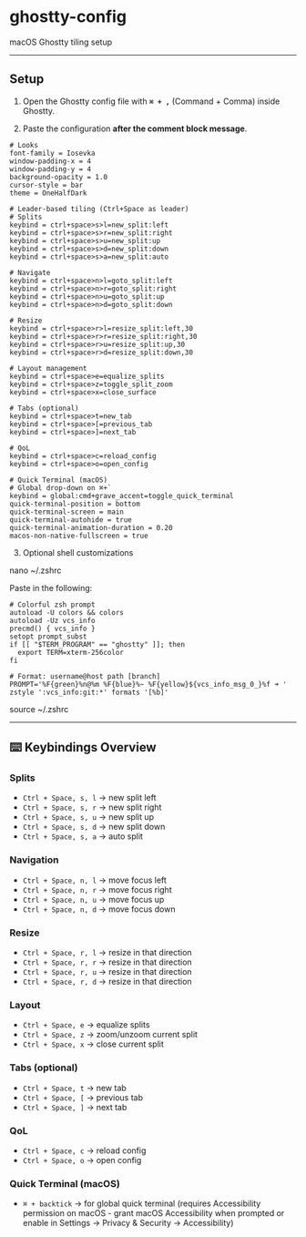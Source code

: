 # ghostty-config
macOS Ghostty tiling setup

---

## Setup

1. Open the Ghostty config file with **`⌘ + ,`** (Command + Comma) inside Ghostty.

2. Paste the configuration **after the comment block message**. 

```
# Looks
font-family = Iosevka
window-padding-x = 4
window-padding-y = 4
background-opacity = 1.0
cursor-style = bar
theme = OneHalfDark

# Leader-based tiling (Ctrl+Space as leader)
# Splits
keybind = ctrl+space>s>l=new_split:left
keybind = ctrl+space>s>r=new_split:right
keybind = ctrl+space>s>u=new_split:up
keybind = ctrl+space>s>d=new_split:down
keybind = ctrl+space>s>a=new_split:auto

# Navigate
keybind = ctrl+space>n>l=goto_split:left
keybind = ctrl+space>n>r=goto_split:right
keybind = ctrl+space>n>u=goto_split:up
keybind = ctrl+space>n>d=goto_split:down

# Resize
keybind = ctrl+space>r>l=resize_split:left,30
keybind = ctrl+space>r>r=resize_split:right,30
keybind = ctrl+space>r>u=resize_split:up,30
keybind = ctrl+space>r>d=resize_split:down,30

# Layout management
keybind = ctrl+space>e=equalize_splits
keybind = ctrl+space>z=toggle_split_zoom
keybind = ctrl+space>x=close_surface

# Tabs (optional)
keybind = ctrl+space>t=new_tab
keybind = ctrl+space>[=previous_tab
keybind = ctrl+space>]=next_tab

# QoL
keybind = ctrl+space>c=reload_config
keybind = ctrl+space>o=open_config

# Quick Terminal (macOS)
# Global drop-down on ⌘+`
keybind = global:cmd+grave_accent=toggle_quick_terminal
quick-terminal-position = bottom
quick-terminal-screen = main
quick-terminal-autohide = true
quick-terminal-animation-duration = 0.20
macos-non-native-fullscreen = true

```
3. Optional shell customizations

nano ~/.zshrc

Paste in the following:
```
# Colorful zsh prompt
autoload -U colors && colors
autoload -Uz vcs_info
precmd() { vcs_info }
setopt prompt_subst
if [[ "$TERM_PROGRAM" == "ghostty" ]]; then
  export TERM=xterm-256color
fi

# Format: username@host path [branch]
PROMPT='%F{green}%n@%m %F{blue}%~ %F{yellow}${vcs_info_msg_0_}%f ➜ '
zstyle ':vcs_info:git:*' formats '[%b]'
```
source ~/.zshrc


---

## ⌨️ Keybindings Overview

### Splits

* `Ctrl + Space, s, l` → new split left
* `Ctrl + Space, s, r` → new split right
* `Ctrl + Space, s, u` → new split up
* `Ctrl + Space, s, d` → new split down
* `Ctrl + Space, s, a` → auto split

### Navigation

* `Ctrl + Space, n, l` → move focus left
* `Ctrl + Space, n, r` → move focus right
* `Ctrl + Space, n, u` → move focus up
* `Ctrl + Space, n, d` → move focus down

### Resize

* `Ctrl + Space, r, l` → resize in that direction
* `Ctrl + Space, r, r` → resize in that direction
* `Ctrl + Space, r, u` → resize in that direction
* `Ctrl + Space, r, d` → resize in that direction

### Layout

* `Ctrl + Space, e` → equalize splits
* `Ctrl + Space, z` → zoom/unzoom current split
* `Ctrl + Space, x` → close current split

### Tabs (optional)

* `Ctrl + Space, t` → new tab
* `Ctrl + Space, [` → previous tab
* `Ctrl + Space, ]` → next tab

### QoL

* `Ctrl + Space, c` → reload config
* `Ctrl + Space, o` → open config

### Quick Terminal (macOS)

* `⌘ + backtick` → for global quick terminal (requires Accessibility permission on macOS - grant macOS Accessibility when prompted or enable in Settings → Privacy & Security → Accessibility)

